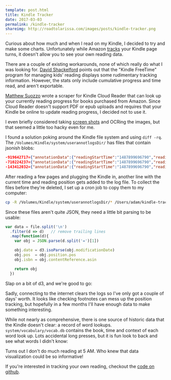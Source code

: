 ```yaml
---
template: post.html
title: Kindle Tracker
date: 2017-03-03
permalink: /kindle-tracker
shareimg: http://roadtolarissa.com/images/posts/kindle-tracker.png
---
```


<link rel="stylesheet" type="text/css" href="/kindle-tracker/style.css">

<script src="/kindle-tracker/d3v4.js"></script>
<script src="/kindle-tracker/lodash.js"></script>
<script src="/kindle-tracker/script.js"></script>
<script src="/kindle-tracker/bbox-collide.js"></script>


Curious about how much and when I read on my Kindle, I decided to try and make some charts. Unfortunately while Amazon [tracks](http://www.npr.org/2010/12/15/132058735/is-your-e-book-reading-up-on-you) your Kindle page turns, it doesn't allow you to see your own reading data. 

There are a couple of existing workarounds, none of which really do what I was looking for. [David Shackelford](http://www.dshack.net/2014/11/04/tracking-reading-statistics-on-the-kindle/) points out that the "Kindle FreeTime" program for managing kids' reading displays some rudimentary tracking information. However, the stats only include cumulative progress and time read, and aren't exportable. 

[Matthew Suozzo](https://github.com/msuozzo/Lector) wrote a scraper for Kindle Cloud Reader that can look up your currently reading progress for books purchased from Amazon. Since Cloud Reader doesn't support PDF or epub uploads and requires that your Kindle be online to update reading progress, I decided not to use it.

I even briefly considered taking [screen shots](http://lifehacker.com/take-screenshots-on-almost-any-kindle-device-1522639097) and OCRing the images, but that seemed a little too hacky even for me. 

I found a solution poking around the Kindle file system and using `diff -rq`. The `/Volumes/Kindle/system/userannotlogsDir/` has files that contain jsonish blobs: 

```json
-919642717={"annotationData":{"readingStartTime":"1487899696790","readingStartPosition":"40394"},"modificationDate":"2017-02-24T01:28:24Z","contentReference":{"format":"Mobi8","guid":"CR!T3V6D4070H58D8YGEY5BYTNYXBV8:F1A7EE2F","asin":"B00H7WPC4S","type":"EBOK","version":0},"action":"Create","position":{"pos":110998,"state":"0001b196","begin":110998},"type":"LastPositionReadAnnotation"}
-710224237={"annotationData":{"readingStartTime":"1487899696790","readingStartPosition":"40394"},"modificationDate":"2017-02-24T01:28:31Z","contentReference":{"format":"Mobi8","guid":"CR!T3V6D4070H58D8YGEY5BYTNYXBV8:F1A7EE2F","asin":"B00H7WPC4S","type":"EBOK","version":0},"action":"Create","position":{"pos":110998,"state":"0001b196","begin":110998},"type":"LastPositionReadAnnotation"}
-143412032={"annotationData":{"readingStartTime":"1487899696790","readingStartPosition":"40394"},"modificationDate":"2017-02-24T01:41:05Z","contentReference":{"format":"Mobi8","guid":"CR!T3V6D4070H58D8YGEY5BYTNYXBV8:F1A7EE2F","asin":"B00H7WPC4S","type":"EBOK","version":0},"action":"Create","position":{"pos":113594,"state":"0001bbba","begin":113594},"type":"LastPositionReadAnnotation"}
```


After reading a few pages and plugging the Kindle in, another line with the current time and reading position gets added to the log file. To collect the files before they're deleted, I set up a cron job to copy them to my computer: 

```bash
cp -R /Volumes/Kindle/system/userannotlogsDir/* /Users/adam/kindle-tracker/logs/
```

Since these files aren't quite JSON, they need a little bit parsing to be usable: 

```js
var data = file.split('\n')
  .filter(d => d)   // remove trailing lines
  .map(function(d){
    var obj = JSON.parse(d.split('=')[1])

    obj.date = d3.isoParse(obj.modificationDate)
    obj.pos  = obj.position.pos
    obj.isbn = obj.contentReference.asin

    return obj
  })
```

Slap on a bit of d3, and we're good to go: 

<div id='kindle-slope'></div>

Sadly, connecting to the internet clears the logs so I've only got a couple of days' worth. It looks like checking footnotes can mess up the position tracking, but hopefully in a few months I'll have enough data to make something interesting.

While not nearly as comprehensive, there is one source of historic data that the Kindle doesn't clear: a record of word lookups. `system/vocabulary/vocab.db` contains the book, time and context of each word look up. Lots accidental long presses, but it is fun look to back and see what words I didn't know: 

<div id='kindle-vocab'></div>

Turns out I don't do much reading at 5 AM. Who knew that data visualization could be so informative!

If you're interested in tracking your own reading, checkout the [code on github](https://github.com/1wheel/kindle-tracker).

